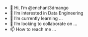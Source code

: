 - 👋 Hi, I’m @enchant3dmango
- 👀 I’m interested in Data Engineering
- 🌱 I’m currently learning ...
- 💞️ I’m looking to collaborate on ...
- 📫 How to reach me ...

<!---
enchant3dmango/enchant3dmango is a ✨ special ✨ repository because its `README.md` (this file) appears on your GitHub profile.
You can click the Preview link to take a look at your changes.
--->
